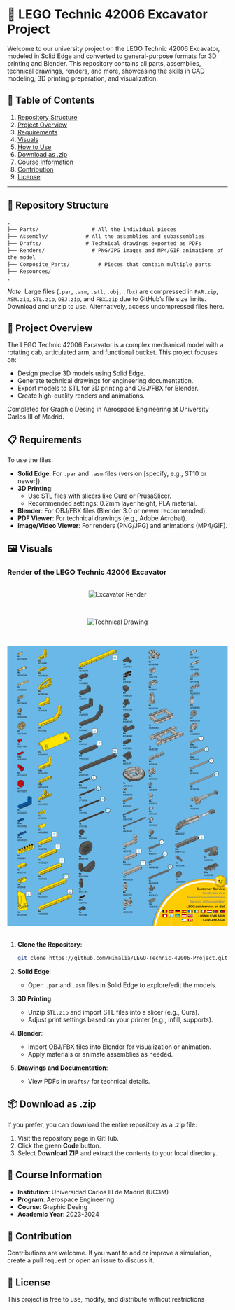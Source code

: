 # 🌌 LEGO Technic 42006 Excavator Project

Welcome to our university project on the LEGO Technic 42006 Excavator, modeled in Solid Edge and converted to general-purpose formats for 3D printing and Blender. This repository contains all parts, assemblies, technical drawings, renders, and more, showcasing the skills in CAD modeling, 3D printing preparation, and visualization.

## 📑 Table of Contents
1. [Repository Structure](#-repository-structure)
2. [Project Overview](#-project-overview)
3. [Requirements](#%EF%B8%8F-requirements)
4. [Visuals](#-visuals)
5. [How to Use](#-how-to-use)
6. [Download as .zip](#-download-as-zip)
7. [Course Information](#-course-information)
8. [Contribution](#-contribution)
9. [License](#-license)

---

## 📁 Repository Structure

```
.
├── Parts/                 # All the individual pieces
├── Assembly/            # All the assemblies and subassemblies
├── Drafts/              # Technical drawings exported as PDFs
├── Renders/               # PNG/JPG images and MP4/GIF animations of the model
├── Composite_Parts/         # Pieces that contain multiple parts
├── Resources/
.
```
*Note*: Large files (`.par`, `.asm`, `.stl`, `.obj`, `.fbx`) are compressed in `PAR.zip`, `ASM.zip`, `STL.zip`, `OBJ.zip`, and `FBX.zip` due to GitHub’s file size limits. Download and unzip to use. Alternatively, access uncompressed files here.

## 🚀 Project Overview

The LEGO Technic 42006 Excavator is a complex mechanical model with a rotating cab, articulated arm, and functional bucket. This project focuses on:

- Design precise 3D models using Solid Edge.
- Generate technical drawings for engineering documentation.
- Export models to STL for 3D printing and OBJ/FBX for Blender.
- Create high-quality renders and animations.

Completed for Graphic Desing in Aerospace Engineering at University Carlos III of Madrid.

## 📋 Requirements

To use the files:

- **Solid Edge**: For `.par` and `.asm` files (version \[specify, e.g., ST10 or newer\]).
- **3D Printing**:
  - Use STL files with slicers like Cura or PrusaSlicer.
  - Recommended settings: 0.2mm layer height, PLA material.
- **Blender**: For OBJ/FBX files (Blender 3.0 or newer recommended).
- **PDF Viewer**: For technical drawings (e.g., Adobe Acrobat).
- **Image/Video Viewer**: For renders (PNG/JPG) and animations (MP4/GIF).

## 🖼️ Visuals

### Render of the LEGO Technic 42006 Excavator

<p align="center">
  <img src="Renders/Total.jpg" alt="Excavator Render" style="margin-top: 16px; margin-bottom: 16px;" />
</p>

<p align="center">
  <img src="Drafts/Parts/Gray_4566742_AVV-1.png" alt="Technical Drawing" style="margin-top: 16px; margin-bottom: 16px;" />
</p>

<p align="center">
  <img src="Resources/Pieces.png" alt="Pieces" style="margin-top: 16px; margin-bottom: 16px;" />
</p>

1. **Clone the Repository**:

   ```bash
   git clone https://github.com/Himalia/LEGO-Technic-42006-Project.git
   ```

2. **Solid Edge**:

   - Open `.par` and `.asm` files in Solid Edge to explore/edit the models.

3. **3D Printing**:

   - Unzip `STL.zip` and import STL files into a slicer (e.g., Cura).
   - Adjust print settings based on your printer (e.g., infill, supports).

4. **Blender**:

   - Import OBJ/FBX files into Blender for visualization or animation.
   - Apply materials or animate assemblies as needed.

5. **Drawings and Documentation**:

   - View PDFs in `Drafts/` for technical details.


## 📦 Download as .zip
If you prefer, you can download the entire repository as a .zip file:

1. Visit the repository page in GitHub.
2. Click the green **Code** button.
3. Select **Download ZIP** and extract the contents to your local directory.



## 📘 Course Information

- **Institution**: Universidad Carlos III de Madrid (UC3M)
- **Program**: Aerospace Engineering
- **Course**: Graphic Desing
- **Academic Year**: 2023-2024

## 🤝 Contribution
Contributions are welcome. If you want to add or improve a simulation, create a pull request or open an issue to discuss it.

## 📄 License
This project is free to use, modify, and distribute without restrictions

